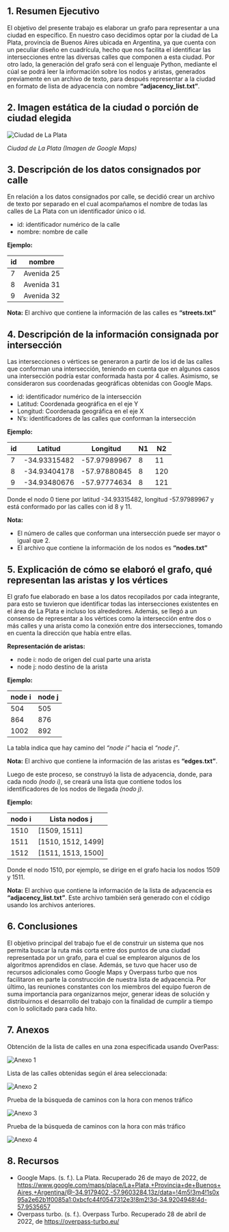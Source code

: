 ## **1. Resumen Ejecutivo**

El objetivo del presente trabajo es elaborar un grafo para representar a una ciudad en específico. En nuestro caso decidimos optar por la ciudad de La Plata, provincia de Buenos Aires ubicada en Argentina, ya que cuenta con un peculiar diseño en cuadrícula, hecho que nos facilita el identificar las intersecciones entre las diversas calles que componen a esta ciudad. Por otro lado, la generación del grafo será con el lenguaje Python, mediante el cúal se podrá leer la información sobre los nodos y aristas, generados previamente en un archivo de texto, para después representar a la ciudad en formato de lista de adyacencia con nombre **“adjacency_list.txt”**.

## **2. Imagen estática de la ciudad o porción de ciudad elegida**

![Ciudad de La Plata](https://i.imgur.com/SVEbT79.png "Ciudad de La Plata")

_Ciudad de La Plata (Imagen de Google Maps)_

## **3. Descripción de los datos consignados por calle**
En relación a los datos consignados por calle, se decidió crear un archivo de texto por separado en el cual acompañamos el nombre de todas las calles de La Plata con un identificador único o id.

* id: identificador numérico de la calle
* nombre: nombre de calle

**Ejemplo:**

|   id  |   nombre  |
|-------|-----------|
|   7   |Avenida 25 |
|   8   |Avenida 31 |
|   9   |Avenida 32 |
		
**Nota:** El archivo que contiene la información de las calles es **“streets.txt”**

## **4. Descripción de la información consignada por intersección**
Las intersecciones o vértices se generaron a partir de los id de las calles que conforman una intersección, teniendo en cuenta que en algunos casos una intersección podría estar conformada hasta por 4 calles. Asimismo, se consideraron sus coordenadas geográficas obtenidas con Google Maps.

* id: identificador numérico de la intersección
* Latitud: Coordenada geográfica en el eje Y
* Longitud: Coordenada geográfica en el eje X
* N’s: identificadores de las calles que conforman la intersección
  
**Ejemplo:**

|   id  |     Latitud      |    Longitud    |  N1  |  N2  |
|-------|------------------|----------------|------|------|
|   7   |   -34.93315482   |   -57.97989967 |  8   |  11  |
|   8   |   -34.93404178   |   -57.97880845 |  8   |  120 |
|   9   |   -34.93480676   |   -57.97774634 |  8   |  121 |

Donde el nodo 0 tiene por latitud -34.93315482, longitud -57.97989967 y está conformado por las calles con id 8 y 11.

**Nota:**

* El número de calles que conforman una intersección puede ser mayor o igual que 2.
* El archivo que contiene la información de los nodos es **“nodes.txt”**

## **5. Explicación de cómo se elaboró el grafo, qué representan las aristas y los vértices**
El grafo fue elaborado en base a los datos recopilados por cada integrante, para esto se tuvieron que identificar todas las intersecciones existentes en el área de La Plata e incluso los alrededores. Además, se llegó a un consenso de representar a los vértices como la intersección entre dos o más calles y una arista como la conexión entre dos intersecciones, tomando en cuenta la dirección que había entre ellas.

**Representación de aristas:**

* node i: nodo de origen del cual parte una arista
* node j: nodo destino de la arista
  
**Ejemplo:**

| node i| node j|
|-------|-------|
|   504 |   505 |
|   864 |   876 |
|   1002|   892 |

La tabla indica que hay camino del _“node i”_ hacia el _“node j”_.

**Nota:** El archivo que contiene la información de las aristas es **“edges.txt”**.

Luego de este proceso, se construyó la lista de adyacencia, donde, para cada nodo _(nodo i)_, se creará una lista que contiene todos los identificadores de los nodos de llegada _(nodo j)_.

**Ejemplo:**

| nodo i|  Lista nodos j   |
|-------|------------------|
|   1510|[1509, 1511]      |
|   1511|[1510, 1512, 1499]|
|   1512|[1511, 1513, 1500]|

Donde el nodo 1510, por ejemplo, se dirige en el grafo hacia los nodos 1509 y 1511.

**Nota:** El archivo que contiene la información de la lista de adyacencia es **“adjacency_list.txt”**. Este archivo también será generado con el código usando los archivos anteriores.

## **6. Conclusiones**

El objetivo principal del trabajo fue el de construir un sistema que nos permita buscar la ruta más corta entre dos puntos de una ciudad representada por un grafo, para el cual se emplearon algunos de los algoritmos aprendidos en clase. Además, se tuvo que hacer uso de recursos adicionales como Google Maps y Overpass turbo que nos facilitaron en parte la construcción de nuestra lista de adyacencia. Por último, las reuniones constantes con los miembros del equipo fueron de suma importancia para organizarnos mejor, generar ideas de solución y distribuirnos el desarrollo del trabajo con la finalidad de cumplir a tiempo con lo solicitado para cada hito.

## **7. Anexos**

Obtención de la lista de calles en una zona especificada usando OverPass:

![Anexo 1](https://i.imgur.com/Czep97D.png "Anexo 1")

Lista de las calles obtenidas según el área seleccionada:

![Anexo 2](https://i.imgur.com/7vyFGZT.png "Anexo 2")

Prueba de la búsqueda de caminos con la hora con menos tráfico

![Anexo 3](https://i.imgur.com/rlmRfnE.png "Anexo 3")

Prueba de la búsqueda de caminos con la hora con más tráfico

![Anexo 4](https://i.imgur.com/GJtWxfZ.png "Anexo 4")

## **8. Recursos**

* Google Maps. (s. f.). La Plata. Recuperado 26 de mayo de 2022, de https://www.google.com/maps/place/La+Plata,+Provincia+de+Buenos+Aires,+Argentina/@-34.9179402,-57.9603284,13z/data=!4m5!3m4!1s0x95a2e62b1f0085a1:0xbcfc44f0547312e3!8m2!3d-34.9204948!4d-57.9535657 
* Overpass turbo. (s. f.). Overpass Turbo. Recuperado 28 de abril de 2022, de https://overpass-turbo.eu/ 
